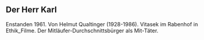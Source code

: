 ## Der Herr Karl

Enstanden 1961. Von Helmut Qualtinger (1928-1986). Vitasek im Rabenhof in
Ethik_Filme. Der Mitläufer-Durchschnittsbürger als Mit-Täter.
